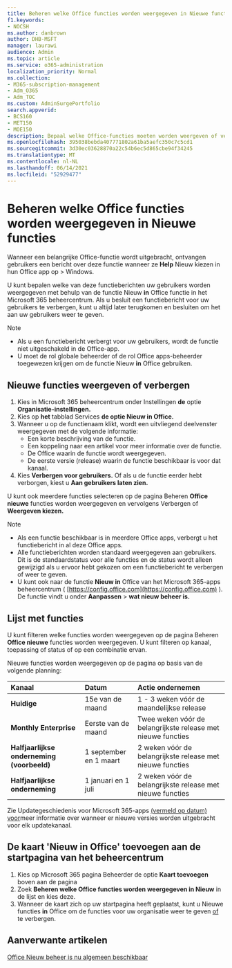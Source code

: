 ```yaml
---
title: Beheren welke Office functies worden weergegeven in Nieuwe functies
f1.keywords:
- NOCSH
ms.author: danbrown
author: DHB-MSFT
manager: laurawi
audience: Admin
ms.topic: article
ms.service: o365-administration
localization_priority: Normal
ms.collection:
- M365-subscription-management
- Adm_O365
- Adm_TOC
ms.custom: AdminSurgePortfolio
search.appverid:
- BCS160
- MET150
- MOE150
description: Bepaal welke Office-functies moeten worden weergeven of verbergen wanneer een gebruiker Help kiest > Nieuw in hun Office-app op Windows met behulp van de functie Nieuw in Office in het Microsoft 365-beheercentrum.
ms.openlocfilehash: 395038bebda407771802a61ba5aefc350c7c5cd1
ms.sourcegitcommit: 3d30ec03628870a22c54b6ec5d865cbe94f34245
ms.translationtype: MT
ms.contentlocale: nl-NL
ms.lasthandoff: 06/14/2021
ms.locfileid: "52929477"
---
```

# <a name="manage-which-office-features-appear-in-whats-new"></a>Beheren welke Office functies worden weergegeven in Nieuwe functies

Wanneer een belangrijke Office-functie wordt uitgebracht, ontvangen gebruikers een bericht over deze functie wanneer ze **Help** Nieuw kiezen in hun Office app op  >   Windows.

U kunt bepalen welke van deze functieberichten uw gebruikers worden weergegeven met behulp van de functie Nieuw **in** Office functie in het Microsoft 365 beheercentrum. Als u besluit een functiebericht voor uw gebruikers te verbergen, kunt u altijd later terugkomen en besluiten om het aan uw gebruikers weer te geven.

> [!NOTE]
> - Als u een functiebericht verbergt voor uw gebruikers, wordt de functie niet uitgeschakeld in de Office-app.
> - U moet de rol globale beheerder of de rol Office apps-beheerder toegewezen krijgen om de functie Nieuw **in** Office gebruiken.

## <a name="show-or-hide-new-features"></a>Nieuwe functies weergeven of verbergen 

1. Kies in Microsoft 365 beheercentrum onder Instellingen **de** optie **Organisatie-instellingen.**
2. Kies op **het** tabblad Services **de optie Nieuw in Office.**
3. Wanneer u op de functienaam klikt, wordt een uitvliegend deelvenster weergegeven met de volgende informatie:
     - Een korte beschrijving van de functie.
     - Een koppeling naar een artikel voor meer informatie over de functie.
     - De Office waarin de functie wordt weergegeven.
     - De eerste versie (release) waarin de functie beschikbaar is voor dat kanaal.
4. Kies **Verbergen voor gebruikers.** Of als u de functie eerder hebt verborgen, kiest u **Aan gebruikers laten zien.**

U kunt ook meerdere functies selecteren op de pagina Beheren **Office nieuwe** functies worden  weergegeven en vervolgens Verbergen of **Weergeven kiezen.**

> [!NOTE]
> - Als een functie beschikbaar is in meerdere Office apps, verbergt u het functiebericht in al deze Office apps. 
> - Alle functieberichten worden standaard weergegeven aan gebruikers. Dit is de standaardstatus voor alle functies en de status wordt alleen gewijzigd als u ervoor hebt gekozen om een functiebericht te verbergen of weer te geven.
> - U kunt ook naar de functie **Nieuw in** Office van het Microsoft 365-apps beheercentrum ( [https://config.office.com](https://config.office.com) ). De functie vindt u onder **Aanpassen**  >  **wat nieuw beheer is.**

## <a name="list-of-features"></a>Lijst met functies

U kunt filteren welke functies worden weergegeven op de pagina Beheren **Office nieuwe** functies worden weergegeven. U kunt filteren op kanaal, toepassing of status of op een combinatie ervan.

Nieuwe functies worden weergegeven op de pagina op basis van de volgende planning:

|Kanaal|Datum|Actie ondernemen|
|:-----|:-----|:-----|
|**Huidige** <br/> |15e van de maand  <br/> |1 - 3 weken vóór de maandelijkse release <br/> |
|**Monthly Enterprise** <br/> |Eerste van de maand  <br/> |Twee weken vóór de belangrijkste release met nieuwe functies |
|**Halfjaarlijkse onderneming (voorbeeld)** <br/> |1 september en 1 maart <br/> | 2 weken vóór de belangrijkste release met nieuwe functies|
|**Halfjaarlijkse onderneming** <br/> |1 januari en 1 juli <br/> | 2 weken vóór de belangrijkste release met nieuwe functies<br/> |

Zie Updategeschiedenis voor Microsoft 365-apps [(vermeld op datum) voor](/officeupdates/update-history-microsoft365-apps-by-date)meer informatie over wanneer er nieuwe versies worden uitgebracht voor elk updatekanaal.

## <a name="add-the-whats-new-in-office-card-to-the-admin-center-home-page"></a>De kaart 'Nieuw in Office' toevoegen aan de startpagina van het beheercentrum

1. Kies op Microsoft 365 pagina Beheerder de optie **Kaart toevoegen** boven aan de pagina
2. Zoek **Beheren welke Office functies worden weergegeven in Nieuw** in de lijst en kies deze.
3. Wanneer de kaart zich op uw startpagina heeft geplaatst, kunt u Nieuwe functies **in** Office om de functies voor uw organisatie weer te geven [of](#show-or-hide-new-features) te verbergen.


## <a name="related-articles"></a>Aanverwante artikelen

[Office Nieuw beheer is nu algemeen beschikbaar](https://techcommunity.microsoft.com/t5/microsoft-365-blog/office-what-s-new-management-is-now-generally-available/ba-p/1179954)
